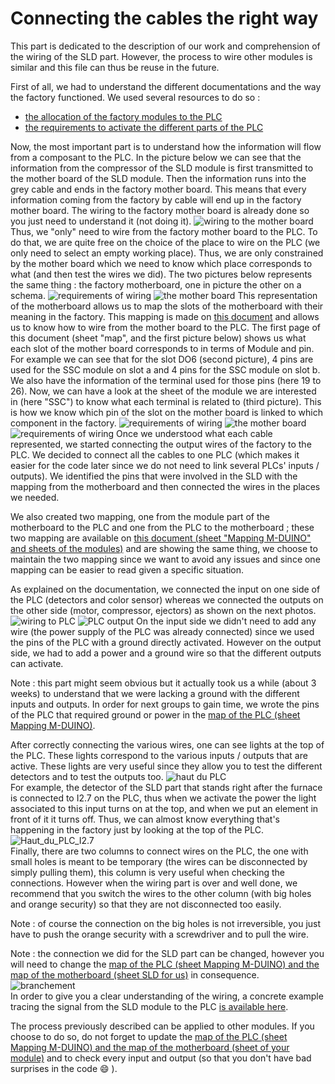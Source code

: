 # Connecting the cables the right way
This part is dedicated to the description of our work and comprehension of the wiring of the SLD part. However, the process to wire other modules is similar and this file can thus be reuse in the future.
 
First of all, we had to understand the different documentations and the way the factory functioned. We used several resources to do so :
- [the allocation of the factory modules to the PLC](https://github.com/Weizhe-JIA/2.Digital-twin-of-a-Fischertechnik-factory/blob/main/1.%20The%20wiring/PLC%20Allocation%20Plan.md/)
- [the requirements to activate the different parts of the PLC](https://github.com/Weizhe-JIA/2.Digital-twin-of-a-Fischertechnik-factory/blob/main/1.%20The%20wiring/PLC%20Documentation%20Description.md/)
 
Now, the most important part is to understand how the information will flow from a composant to the PLC. In the picture below we can see that the information from the compressor of the SLD module is first transmitted to the mother board of the SLD module. Then the information runs into the grey cable and ends in the factory mother board. This means that every information coming from the factory by cable will end up in the factory mother board. The wiring to the factory mother board is already done so you just need to understand it (not doing it).
![wiring to the mother board](https://github.com/Weizhe-JIA/2.Digital-twin-of-a-Fischertechnik-factory/blob/main/imgs/2.1%20wiring%20to%20mother%20board.png)
Thus, we "only" need to wire from the factory mother board to the PLC. To do that, we are quite free on the choice of the place to wire on the PLC (we only need to select an empty working place). Thus, we are only constrained by the mother board which we need to know which place corresponds to what (and then test the wires we did). The two pictures below represents the same thing : the factory motherboard, one in picture the other on a schema.
![requirements of wiring](https://github.com/Weizhe-JIA/2.Digital-twin-of-a-Fischertechnik-factory/blob/main/imgs/2.2%20requirement%20of%20wiring.png)
![the mother board](https://github.com/Weizhe-JIA/2.Digital-twin-of-a-Fischertechnik-factory/blob/main/imgs/2.3%20the%20mother%20board.png)
This representation of the motherboard allows us to map the slots of the motherboard with their meaning in the factory. This mapping is made on [this document](https://github.com/Weizhe-JIA/2.Digital-twin-of-a-Fischertechnik-factory/blob/main/1.%20The%20wiring/2022-10-18a_Belegungsplan_V2_EN-withITEM.xlsx/) and allows us to know how to wire from the mother board to the PLC. The first page of this document (sheet "map", and the first picture below) shows us what each slot of the mother board corresponds to in terms of Module and pin. For example we can see that for the slot DO6 (second picture), 4 pins are used for the SSC module on slot a and 4 pins for the SSC module on slot b. We also have the information of the terminal used for those pins (here 19 to 26). Now, we can have a look at the sheet of the module we are interested in (here "SSC") to know what each terminal is related to (third picture). This is how we know which pin of the slot on the mother board is linked to which component in the factory.
![requirements of wiring](https://github.com/Weizhe-JIA/2.Digital-twin-of-a-Fischertechnik-factory/blob/main/imgs/2.4%20Lien_carte_m%C3%A8re_modules.png)
![the mother board](https://github.com/Weizhe-JIA/2.Digital-twin-of-a-Fischertechnik-factory/blob/main/imgs/2.5%20Lien_carte_m%C3%A8re_modules%201.png)
![requirements of wiring](https://github.com/Weizhe-JIA/2.Digital-twin-of-a-Fischertechnik-factory/blob/main/imgs/2.6%20Lien_carte_m%C3%A8re_modules%202.png)
Once we understood what each cable represented, we started connecting the output wires of the factory to the PLC. We decided to connect all the cables to one PLC (which makes it easier for the code later since we do not need to link several PLCs' inputs / outputs). We identified the pins that were involved in the SLD with the mapping from the motherboard and then connected the wires in the places we needed.
 
We also created two mapping, one from the module part of the motherboard to the PLC and one from the PLC to the motherboard ; these two mapping are available on [this document (sheet "Mapping M-DUINO" and sheets of the modules)](https://github.com/Weizhe-JIA/2.Digital-twin-of-a-Fischertechnik-factory/blob/main/1.%20The%20wiring/2022-10-18a_Belegungsplan_V2_EN-withITEM.xlsx/) and are showing the same thing, we choose to maintain the two mapping since we want to avoid any issues and since one mapping can be easier to read given a specific situation.
 
As explained on the documentation, we connected the input on one side of the PLC (detectors and color sensor) whereas we connected the outputs on the other side (motor, compressor, ejectors) as shown on the next photos.
![wiring to PLC](https://github.com/Weizhe-JIA/2.Digital-twin-of-a-Fischertechnik-factory/blob/main/imgs/2.7%20wiring%20to%20PLC.png)
![PLC output](https://github.com/Weizhe-JIA/2.Digital-twin-of-a-Fischertechnik-factory/blob/main/imgs/2.8%20PLC_Output.png)
On the input side we didn't need to add any wire (the power supply of the PLC was already connected) since we used the pins of the PLC with a ground directly activated. However on the output side, we had to add a power and a ground wire so that the different outputs can activate.

Note : this part might seem obvious but it actually took us a while (about 3 weeks) to understand that we were lacking a ground with the different inputs and outputs. In order for next groups to gain time, we wrote the pins of the PLC that required ground or power in the [map of the PLC (sheet Mapping M-DUINO)](https://github.com/Weizhe-JIA/2.Digital-twin-of-a-Fischertechnik-factory/blob/main/1.%20The%20wiring/2022-10-18a_Belegungsplan_V2_EN-withITEM.xlsx/).

After correctly connecting the various wires, one can see lights at the top of the PLC. These lights correspond to the various inputs / outputs that are active. These lights are very useful since they allow you to test the different detectors and to test the outputs too.
![haut du PLC](https://github.com/Weizhe-JIA/2.Digital-twin-of-a-Fischertechnik-factory/blob/main/imgs/2.9%20Haut_du_PLC.png)<br>
For example, the detector of the SLD part that stands right after the furnace is connected to I2.7 on the PLC, thus when we activate the power the light associated to this input turns on at the top, and when we put an element in front of it it turns off. Thus, we can almost know everything that's happening in the factory just by looking at the top of the PLC.<br>
![Haut_du_PLC_I2.7](https://github.com/Weizhe-JIA/2.Digital-twin-of-a-Fischertechnik-factory/blob/main/imgs/2.10%20Haut_du_PLC_I2.7.png)<br>
Finally, there are two columns to connect wires on the PLC, the one with small holes is meant to be temporary (the wires can be disconnected by simply pulling them), this column is very useful when checking the connections. However when the wiring part is over and well done, we recommend that you switch the wires to the other column (with big holes and orange security) so that they are not disconnected too easily.
 
Note : of course the connection on the big holes is not irreversible, you just have to push the orange security with a screwdriver and to pull the wire.
 
Note : the connection we did for the SLD part can be changed, however you will need to change the [map of the PLC (sheet Mapping M-DUINO) and the map of the motherboard (sheet SLD for us)](https://github.com/Weizhe-JIA/2.Digital-twin-of-a-Fischertechnik-factory/blob/main/1.%20The%20wiring/2022-10-18a_Belegungsplan_V2_EN-withITEM.xlsx/) in consequence.<br>
![branchement](https://github.com/Weizhe-JIA/2.Digital-twin-of-a-Fischertechnik-factory/blob/main/imgs/2.11%20Branchement.png)<br>
In order to give you a clear understanding of the wiring, a concrete example tracing the signal from the SLD module to the PLC [is available here](https://github.com/Weizhe-JIA/2.Digital-twin-of-a-Fischertechnik-factory/blob/main/1.%20The%20wiring/Wiring%20Example.md/).

The process previously described can be applied to other modules. If you choose to do so, do not forget to update the [map of the PLC (sheet Mapping M-DUINO) and the map of the motherboard (sheet of your module)](https://github.com/Weizhe-JIA/2.Digital-twin-of-a-Fischertechnik-factory/blob/main/1.%20The%20wiring/2022-10-18a_Belegungsplan_V2_EN-withITEM.xlsx/) and to check every input and output (so that you don't have bad surprises in the code 😄  ).
